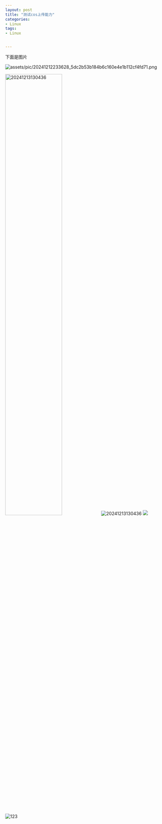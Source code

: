 ```yaml
---
layout: post
title: "测试cos上传能力"
categories:
- Linux
tags:
- Linux


---
```


下面是图片

![assets/pic/20241212233628_5dc2b53b184b6c160e4e1b112cf4fd71.png](https://motorao-1308494644.cos.ap-chengdu.myqcloud.com/assets/pic/20241212233628_5dc2b53b184b6c160e4e1b112cf4fd71.png)

<img src="https://motorao-1308494644.cos.ap-chengdu.myqcloud.com/assets/pic20241213130436.png" alt="20241213130436" width=60%>

<img src="https://motorao-1308494644.cos.ap-chengdu.myqcloud.com/assets/pic20241213130436.png" alt="20241213130436" >
<img src="https://motorao-1308494644.cos.ap-chengdu.myqcloud.com/assets/pic20241213130436.png" >

![123](https://motorao-1308494644.cos.ap-chengdu.myqcloud.com/assets/pic20241213130436.png)
